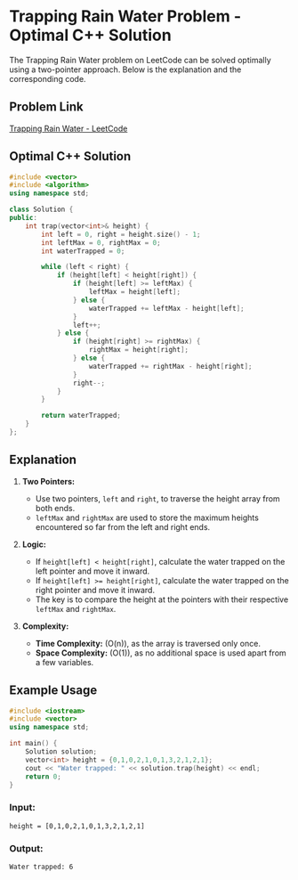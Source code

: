 
# Trapping Rain Water Problem - Optimal C++ Solution

The Trapping Rain Water problem on LeetCode can be solved optimally using a two-pointer approach. Below is the explanation and the corresponding code.

## Problem Link
[Trapping Rain Water - LeetCode](https://leetcode.com/problems/trapping-rain-water/description/)

## Optimal C++ Solution
```cpp
#include <vector>
#include <algorithm>
using namespace std;

class Solution {
public:
    int trap(vector<int>& height) {
        int left = 0, right = height.size() - 1;
        int leftMax = 0, rightMax = 0;
        int waterTrapped = 0;

        while (left < right) {
            if (height[left] < height[right]) {
                if (height[left] >= leftMax) {
                    leftMax = height[left];
                } else {
                    waterTrapped += leftMax - height[left];
                }
                left++;
            } else {
                if (height[right] >= rightMax) {
                    rightMax = height[right];
                } else {
                    waterTrapped += rightMax - height[right];
                }
                right--;
            }
        }

        return waterTrapped;
    }
};
```

## Explanation
1. **Two Pointers:**  
   - Use two pointers, `left` and `right`, to traverse the height array from both ends.
   - `leftMax` and `rightMax` are used to store the maximum heights encountered so far from the left and right ends.

2. **Logic:**  
   - If `height[left] < height[right]`, calculate the water trapped on the left pointer and move it inward.
   - If `height[left] >= height[right]`, calculate the water trapped on the right pointer and move it inward.
   - The key is to compare the height at the pointers with their respective `leftMax` and `rightMax`.

3. **Complexity:**  
   - **Time Complexity:** \(O(n)\), as the array is traversed only once.
   - **Space Complexity:** \(O(1)\), as no additional space is used apart from a few variables.

## Example Usage
```cpp
#include <iostream>
#include <vector>
using namespace std;

int main() {
    Solution solution;
    vector<int> height = {0,1,0,2,1,0,1,3,2,1,2,1};
    cout << "Water trapped: " << solution.trap(height) << endl;
    return 0;
}
```

### Input:
```plaintext
height = [0,1,0,2,1,0,1,3,2,1,2,1]
```
### Output:
```plaintext
Water trapped: 6
```
